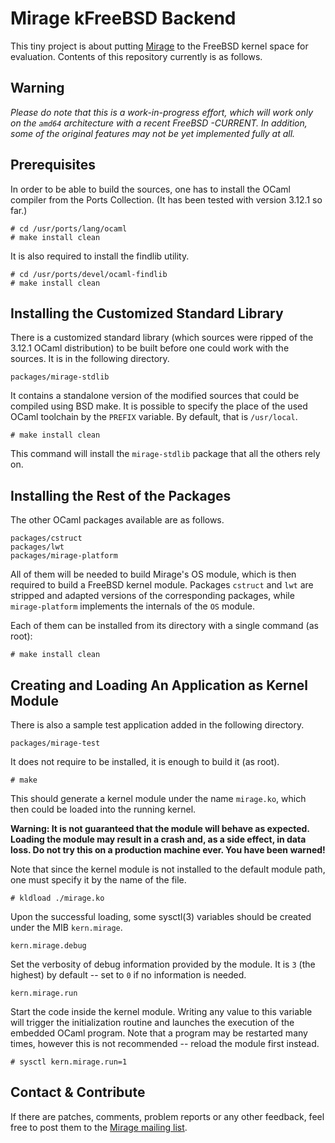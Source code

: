 Mirage kFreeBSD Backend
=======================

This tiny project is about putting [Mirage](http://openmirage.org/) to
the FreeBSD kernel space for evaluation.  Contents of this repository
currently is as follows.


Warning
-------

*Please do note that this is a work-in-progress effort, which will work
only on the `amd64` architecture with a recent FreeBSD -CURRENT.  In
addition, some of the original features may not be yet implemented fully
at all.*


Prerequisites
-------------

In order to be able to build the sources, one has to install the OCaml
compiler from the Ports Collection.  (It has been tested with version
3.12.1 so far.)

    # cd /usr/ports/lang/ocaml
    # make install clean

It is also required to install the findlib utility.

    # cd /usr/ports/devel/ocaml-findlib
    # make install clean


Installing the Customized Standard Library
------------------------------------------

There is a customized standard library (which sources were ripped of the
3.12.1 OCaml distribution) to be built before one could work with the
sources.  It is in the following directory.

    packages/mirage-stdlib

It contains a standalone version of the modified sources that could be
compiled using BSD make.  It is possible to specify the place of the
used OCaml toolchain by the `PREFIX` variable.  By default, that is
`/usr/local`.

    # make install clean

This command will install the `mirage-stdlib` package that all the
others rely on.


Installing the Rest of the Packages
-----------------------------------

The other OCaml packages available are as follows.

    packages/cstruct
    packages/lwt
    packages/mirage-platform

All of them will be needed to build Mirage's OS module, which is then
required to build a FreeBSD kernel module. Packages `cstruct` and `lwt`
are stripped and adapted versions of the corresponding packages, while
`mirage-platform` implements the internals of the `OS` module.

Each of them can be installed from its directory with a single command
(as root):

    # make install clean


Creating and Loading An Application as Kernel Module
----------------------------------------------------

There is also a sample test application added in the following
directory.

    packages/mirage-test

It does not require to be installed, it is enough to build it (as root).

    # make

This should generate a kernel module under the name `mirage.ko`, which
then could be loaded into the running kernel.

**Warning: It is not guaranteed that the module will behave as expected.
Loading the module may result in a crash and, as a side effect, in data
loss.  Do not try this on a production machine ever.  You have been
warned!**

Note that since the kernel module is not installed to the default module
path, one must specify it by the name of the file.

    # kldload ./mirage.ko

Upon the successful loading, some sysctl(3) variables should be created
under the MIB `kern.mirage`.

    kern.mirage.debug

Set the verbosity of debug information provided by the module.  It is
`3` (the highest) by default -- set to `0` if no information is needed.

    kern.mirage.run

Start the code inside the kernel module.  Writing any value to this
variable will trigger the initialization routine and launches the
execution of the embedded OCaml program.  Note that a program may be
restarted many times, however this is not recommended -- reload the
module first instead.

    # sysctl kern.mirage.run=1


Contact & Contribute
--------------------

If there are patches, comments, problem reports or any other feedback,
feel free to post them to the
[Mirage mailing list](https://lists.cam.ac.uk/mailman/listinfo/cl-mirage).
